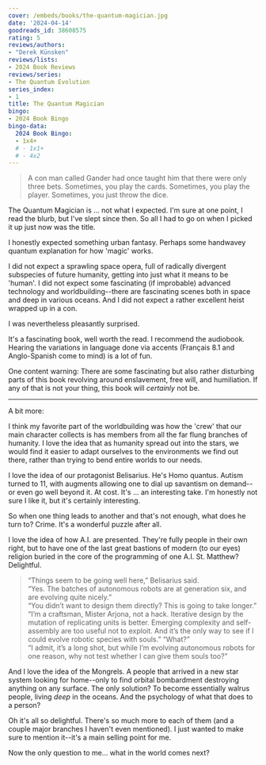 ```yaml
---
cover: /embeds/books/the-quantum-magician.jpg
date: '2024-04-14'
goodreads_id: 38608575
rating: 5
reviews/authors:
- "Derek Künsken"
reviews/lists:
- 2024 Book Reviews
reviews/series:
- The Quantum Evolution
series_index:
- 1
title: The Quantum Magician
bingo:
- 2024 Book Bingo
bingo-data:
  2024 Book Bingo:
  - 1x4+
  # - 1x1+
  # - 4x2
---
```

> A con man called Gander had once taught him that there were only three bets. Sometimes, you play the cards. Sometimes, you play the player. Sometimes, you just throw the dice.

The Quantum Magician is ... not what I expected. I'm sure at one point, I read the blurb, but I've slept since then. So all I had to go on when I picked it up just now was the title. 

I honestly expected something urban fantasy. Perhaps some handwavey quantum explanation for how 'magic' works. 

I did not expect a sprawling space opera, full of radically divergent subspecies of future humanity, getting into just what it means to be 'human'. I did not expect some fascinating (if improbable) advanced technology and worldbuilding--there are fascinating scenes both in space and deep in various oceans. And I did not expect a rather excellent heist wrapped up in a con. 

I was nevertheless pleasantly surprised. 

It's a fascinating book, well worth the read. I recommend the audiobook. Hearing the variations in language done via accents (Français 8.1 and Anglo-Spanish come to mind) is a lot of fun. 

One content warning: There are some fascinating but also rather disturbing parts of this book revolving around enslavement, free will, and humiliation. If any of that is not your thing, this book will *certainly* not be. 

- - -

<!--remove-->

A bit more:

I think my favorite part of the worldbuilding was how the 'crew' that our main character collects is has members from all the far flung branches of humanity. I love the idea that as humanity spread out into the stars, we would find it easier to adapt ourselves to the environments we find out there, rather than trying to bend entire worlds to our needs. 

I love the idea of our protagonist Belisarius. He's Homo quantus. Autism turned to 11, with augments allowing one to dial up savantism on demand--or even go well beyond it. At cost. It's ... an interesting take. I'm honestly not sure I like it, but it's certainly interesting. 

So when one thing leads to another and that's not enough, what does he turn to? Crime. It's a wonderful puzzle after all. 

I love the idea of how A.I. are presented. They're fully people in their own right, but to have one of the last great bastions of modern (to our eyes) religion buried in the core of the programming of one A.I. St. Matthew? Delightful. 

> “Things seem to be going well here,” Belisarius said.  
> “Yes. The batches of autonomous robots are at generation six, and are evolving quite nicely.”  
> “You didn’t want to design them directly? This is going to take longer.”  
> “I’m a craftsman, Mister Arjona, not a hack. Iterative design by the mutation of replicating units is better. Emerging complexity and self-assembly are too useful not to exploit. And it’s the only way to see if I could evolve robotic species with souls.” “What?”  
> “I admit, it’s a long shot, but while I’m evolving autonomous robots for one reason, why not test whether I can give them souls too?”  

And I love the idea of the Mongrels. A people that arrived in a new star system looking for home--only to find orbital bombardment destroying anything on any surface. The only solution? To become essentially walrus people, living *deep* in the oceans. And the psychology of what that does to a person? 

Oh it's all so delightful. There's so much more to each of them (and a couple major branches I haven't even mentioned). I just wanted to make sure to mention it--it's a main selling point for me. 

Now the only question to me... what in the world comes next? 